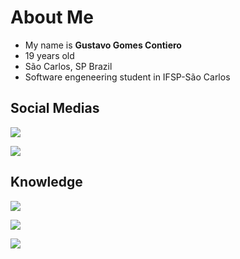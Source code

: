 # About Me
- My name is **Gustavo Gomes Contiero**
- 19 years old
- São Carlos, SP Brazil
- Software engeneering student in IFSP-São Carlos

## Social Medias
[![](https://img.shields.io/badge/Instagram-E4405F?style=for-the-badge&logo=instagram&logoColor=white)](https://www.instagram.com/gustavo_contiero/)

[![](https://img.shields.io/badge/LinkedIn-0077B5?style=for-the-badge&logo=linkedin&logoColor=white)](https://www.linkedin.com/in/gustavo-contiero-237207271/)

## Knowledge
[![](https://img.shields.io/badge/Python-3776AB?style=for-the-badge&logo=python&logoColor=white)](https://github.com/gcontiero11/Python_Projects)

[![](https://img.shields.io/badge/HTML5-E34F26?style=for-the-badge&logo=html5&logoColor=white)](https://github.com/gcontiero11/Html_Projects)

![](https://img.shields.io/badge/CSS3-1572B6?style=for-the-badge&logo=css3&logoColor=white)
